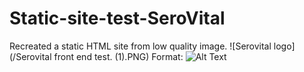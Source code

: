# Static-site-test-SeroVital
Recreated a static HTML site from low quality image.
![Serovital logo](/Serovital front end test. (1).PNG)
Format: ![Alt Text](url)
